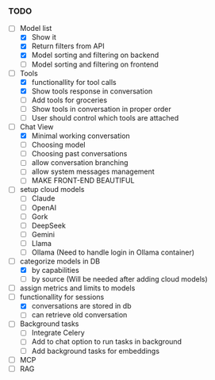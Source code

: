 ### TODO
- [ ] Model list
    - [x] Show it
    - [x] Return filters from API
    - [x] Model sorting and filtering on backend
    - [ ] Model sorting and filtering on frontend
- [ ] Tools
    - [x] functionallity for tool calls
    - [x] Show tools response in conversation
    - [ ] Add tools for groceries
    - [ ] Show tools in conversation in proper order
    - [ ] User should control which tools are attached
- [ ] Chat View
    - [x] Minimal working conversation
    - [ ] Choosing model
    - [ ] Choosing past conversations
    - [ ] allow conversation branching
    - [ ] allow system messages management
    - [ ] MAKE FRONT-END BEAUTIFUL
- [ ] setup cloud models
    - [ ] Claude
    - [ ] OpenAI
    - [ ] Gork
    - [ ] DeepSeek
    - [ ] Gemini
    - [ ] Llama
    - [ ] Ollama (Need to handle login in Ollama container)
- [ ] categorize models in DB
    - [x] by capabilities
    - [ ] by source (Will be needed after adding cloud models)
- [ ] assign metrics and limits to models
- [ ] functionallity for sessions
    - [x] conversations are stored in db
    - [ ] can retrieve old conversation
- [ ] Background tasks
    - [ ] Integrate Celery
    - [ ] Add to chat option to run tasks in background
    - [ ] Add background tasks for embeddings
- [ ] MCP
- [ ] RAG
